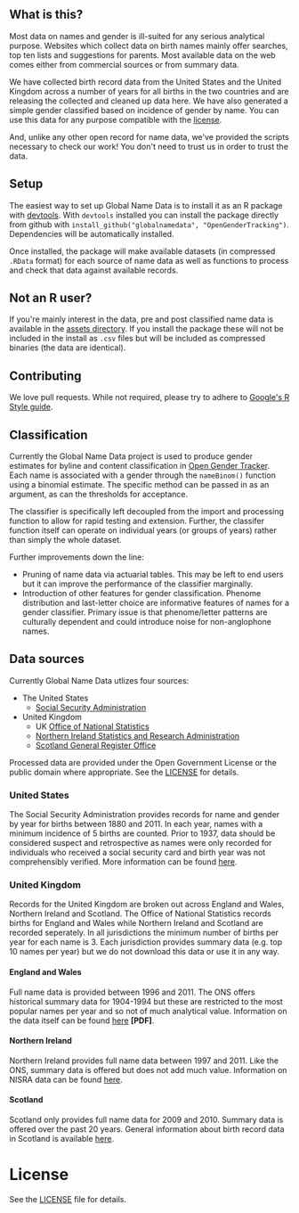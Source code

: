 ## What is this?

Most data on names and gender is ill-suited for any serious analytical purpose. Websites which collect data on birth names mainly offer searches, top ten lists and suggestions for parents. Most available data on the web comes either from commercial sources or from summary data.

We have collected birth record data from the United States and the United Kingdom across a number of years for all births in the two countries and are releasing the collected and cleaned up data here. We have also generated a simple gender classified based on incidence of gender by name. You can use this data for any purpose compatible with the [license](https://github.com/OpenGenderTracking/globalnamedata/blob/master/LICENSE.md).

And, unlike any other open record for name data, we've provided the scripts necessary to check our work! You don't need to trust us in order to trust the data.

## Setup

The easiest way to set up Global Name Data is to install it as an R package with [devtools](https://github.com/hadley/devtools). With `devtools` installed you can install the package directly from github with `install_github("globalnamedata", "OpenGenderTracking")`. Dependencies will be automatically installed.

Once installed, the package will make available datasets (in compressed `.RData` format) for each source of name data as well as functions to process and check that data against available records.

## Not an R user?

If you're mainly interest in the data, pre and post classified name data is available in the [assets directory](https://github.com/OpenGenderTracking/globalnamedata/tree/master/assets). If you install the package these will not be included in the install as `.csv` files but will be included as compressed binaries (the data are identical).

## Contributing

We love pull requests. While not required, please try to adhere to [Google's R Style guide](http://google-styleguide.googlecode.com/svn/trunk/google-r-style.html). 

## Classification

Currently the Global Name Data project is used to produce gender estimates for byline and content classification in [Open Gender Tracker](https://github.com/OpenGenderTracking/GenderTracker). Each name is associated with a gender through the `nameBinom()` function using a binomial estimate. The specific method can be passed in as an argument, as can the thresholds for acceptance.

The classifier is specifically left decoupled from the import and processing function to allow for rapid testing and extension. Further, the classifer function itself can operate on individual years (or groups of years) rather than simply the whole dataset. 

Further improvements down the line:

* Pruning of name data via actuarial tables. This may be left to end users but it can improve the performance of the classifier marginally.
* Introduction of other features for gender classification. Phenome distribution and last-letter choice are informative features of names for a gender classifier. Primary issue is that phenome/letter patterns are culturally dependent and could introduce noise for non-anglophone names.

## Data sources

Currently Global Name Data utlizes four sources:

* The United States 
    * [Social Security Administration](http://www.ssa.gov/)
* United Kingdom
    * UK [Office of National Statistics](http://www.statistics.gov.uk/hub/index.html)
    * [Northern Ireland Statistics and Research Administration](http://www.nisra.gov.uk/)
    * [Scotland General Register Office](http://www.gro-scotland.gov.uk/)

Processed data are provided under the Open Government License or the public domain where appropriate. See the [LICENSE](https://github.com/OpenGenderTracking/globalnamedata/blob/master/LICENSE.md) for details.

### United States

The Social Security Administration provides records for name and gender by year for births between 1880 and 2011. In each year, names with a minimum incidence of 5 births are counted. Prior to 1937, data should be considered suspect and retrospective as names were only recorded for individuals who received a social security card and birth year was not comprehensibly verified. More information can be found [here](http://www.ssa.gov/oact/babynames/limits.html).

### United Kingdom

Records for the United Kingdom are broken out across England and Wales, Northern Ireland and Scotland. The Office of National Statistics records births for England and Wales while Northern Ireland and Scotland are recorded seperately. In all jurisdictions the minimum number of births per year for each name is 3. Each jurisdiction provides summary data (e.g. top 10 names per year) but we do not download this data or use it in any way.

#### England and Wales

Full name data is provided between 1996 and 2011. The ONS offers historical summary data for 1904-1994 but these are restricted to the most popular names per year and so not of much analytical value. Information on the data itself can be found [here](http://www.ons.gov.uk/ons/guide-method/user-guidance/health-and-life-events/births-metadata.pdf) **[PDF]**.

#### Northern Ireland

Northern Ireland provides full name data between 1997 and 2011. Like the ONS, summary data is offered but does not add much value. Information on NISRA data can be found [here](http://www.nisra.gov.uk/demography/default.asp28.htm).

#### Scotland

Scotland only provides full name data for 2009 and 2010. Summary data is offered over the past 20 years. General information about birth record data in Scotland is available [here](http://www.gro-scotland.gov.uk/statistics/theme/vital-events/births/bckgr-info.html).

# License 

See the [LICENSE](https://github.com/OpenGenderTracking/globalnamedata/blob/master/LICENSE.md) file for details.